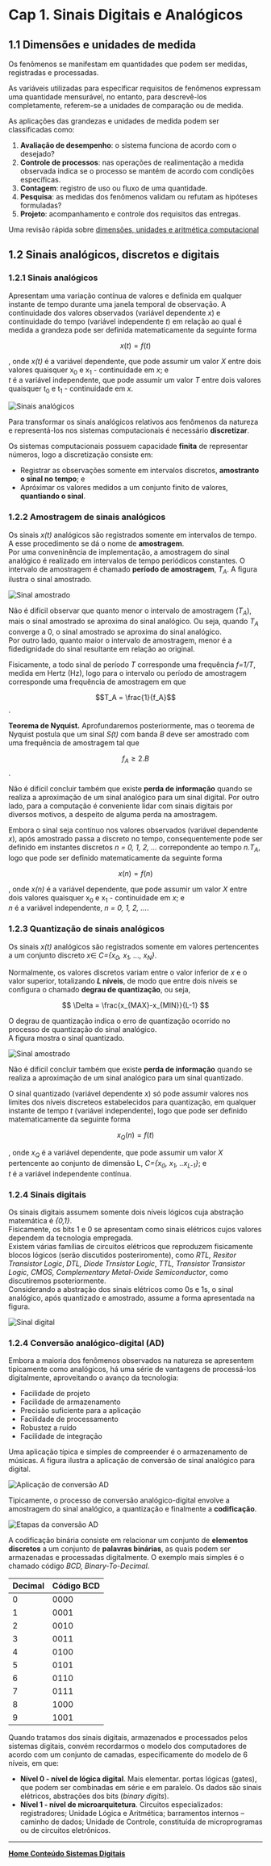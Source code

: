 # Cap 1. Sinais Digitais e Analógicos

## 1.1 Dimensões e unidades de medida

Os fenômenos se manifestam em quantidades que podem ser medidas, registradas e processadas.  

As variáveis utilizadas para especificar requisitos de fenômenos expressam uma quantidade mensurável, no entanto, para descrevê-los completamente, referem-se a unidades de comparação ou de medida.  

As aplicações das grandezas e unidades de medida podem ser classificadas como:

1. **Avaliação de desempenho**: o sistema funciona de acordo com o desejado?
2. **Controle de processos**: nas operações de realimentação a medida observada indica se o processo se mantém de acordo com condições específicas.
3. **Contagem**: registro de uso ou fluxo de uma quantidade.
4. **Pesquisa**: as medidas dos fenômenos validam ou refutam as hipóteses formuladas?
5. **Projeto**: acompanhamento e controle dos requisitos das entregas.

Uma revisão rápida sobre [dimensões, unidades e aritmética computacional](https://github.com/claytonjasilva/claytonjasilva.github.io/blob/main/arq_aulas/dimensoesUnidadesAritmeticaComputacional1.md)

## 1.2 Sinais analógicos, discretos e digitais

### 1.2.1 Sinais analógicos

Apresentam uma variação contínua de valores e definida em qualquer instante de tempo durante uma janela temporal de observação. 
A continuidade dos valores observados (variável dependente *x*) e continuidade do tempo (variável independente *t*) em relação ao qual é medida a grandeza pode ser definida matematicamente da seguinte forma

$$ x(t)=f(t) $$

, onde *x(t)* é a variável dependente, que pode assumir um valor *X* entre dois valores quaisquer x<sub>0</sub> e x<sub>1</sub> - continuidade em *x*; e  
*t* é a variável independente, que pode assumir um valor *T* entre dois valores quaisquer t<sub>0</sub> e t<sub>1</sub> - continuidade em *x*.

![Sinais analógicos](/sisdig_aulas/images_sisdig/analogico.jpg)

Para transformar os sinais analógicos relativos aos fenômenos da natureza e representá-los nos sistemas computacionais é necessário **discretizar**.

Os sistemas computacionais possuem capacidade **finita** de representar números, logo a discretização consiste em:  

- Registrar as observações somente em intervalos discretos, **amostranto o sinal no tempo**; e  
- Apróximar os valores medidos a um conjunto finito de valores, **quantiando o sinal**.

### 1.2.2 Amostragem de sinais analógicos

Os sinais *x(t)* analógicos são registrados somente em intervalos de tempo.  
A esse procedimento se dá o nome de **amostragem**.   
Por uma conveninência de implementação, a amostragem do sinal analógico é realizado em intervalos de tempo periódicos constantes. O intervalo de amostragem é chamado **período de amostragem**, *T<sub>A</sub>*. 
A figura ilustra o sinal amostrado.  

![Sinal amostrado](/sisdig_aulas/images_sisdig/amostrado.jpg)

Não é difícil observar que quanto menor o intervalo de amostragem (*T<sub>A</sub>*), mais o sinal amostrado se aproxima do sinal analógico. Ou seja, quando *T<sub>A</sub>* converge a 0, o sinal amostrado se aproxima do sinal analógico.  
Por outro lado, quanto maior o intervalo de amostragem, menor é a fidedignidade do sinal resultante em relação ao original.  

Fisicamente, a todo sinal de período *T* corresponde uma frequência *f=1/T*, medida em Hertz (Hz), logo para o intervalo ou período de amostragem corresponde uma frequência de amostragem em que 

$$T_A = \frac{1}{f_A}$$.  

**Teorema de Nyquist.** Aprofundaremos posteriormente, mas o teorema de Nyquist postula que um sinal *S(t)* com banda *B* deve ser amostrado com uma frequência de amostragem tal que

$$f_A≥2.B$$.

Não é difícil concluir também que existe **perda de informação** quando se realiza a aproximação
de um sinal analógico para um sinal digital. Por outro lado, para a computação é conveniente lidar com sinais digitais por diversos motivos, a despeito de alguma perda na amostragem.  

Embora o sinal seja contínuo nos valores observados (variável dependente *x*), após amostrado passa a discreto no tempo, consequentemente pode ser definido em instantes discretos *n = 0, 1, 2, ...* correpondente ao tempo *n.T<sub>A</sub>*, logo que pode ser definido matematicamente da seguinte forma

$$ x(n)=f(n) $$

, onde *x(n)* é a variável dependente, que pode assumir um valor *X* entre dois valores quaisquer x<sub>0</sub> e x<sub>1</sub> - continuidade em *x*; e  
*n* é a variável independente, *n = 0, 1, 2, ...*.

### 1.2.3 Quantização de sinais analógicos

Os sinais *x(t)* analógicos são registrados somente em valores pertencentes a um conjunto discreto $x\in$ *C={x<sub>0</sub>, x<sub>1</sub>, ..., x<sub>N</sub>}*.  

Normalmente, os valores discretos variam entre o valor inferior de *x* e o valor superior, totalizando ***L* níveis**, de modo que entre dois níveis se configura o chamado **degrau de quantização**, ou seja,  

$$ \Delta = \frac{x_{MAX}-x_{MIN}}{L-1} $$

O degrau de quantização indica o erro de quantização ocorrido no processo de quantização do sinal analógico.  
A figura mostra o sinal quantizado.

![Sinal amostrado](/sisdig_aulas/images_sisdig/quantizado.jpg)

Não é difícil concluir também que existe **perda de informação** quando se realiza a aproximação
de um sinal analógico para um sinal quantizado.  

O sinal quantizado (variável dependente *x*) só pode assumir valores nos limites dos níveis discreteos estabelecidos para quantização, em qualquer instante de tempo *t* (variável independente), logo que pode ser definido matematicamente da seguinte forma

$$ x_Q(n)=f(t) $$

, onde *x<sub>Q</sub>* é a variável dependente, que pode assumir um valor *X* pertencente ao conjunto de dimensão L, *C={x<sub>0</sub>, x<sub>1</sub>, ..x<sub>L-1</sub>}*; e   
*t* é a variável independente contínua.

### 1.2.4 Sinais digitais

Os sinais digitais assumem somente dois níveis lógicos cuja abstração matemática é *{0,1}*.  
Fisicamente, os bits 1 e 0 se apresentam como sinais elétricos cujos valores dependem da tecnologia empregada.  
Existem várias famílias de circuitos elétricos que reproduzem fisicamente blocos lógicos (serão discutidos posteriromente), como *RTL, Resitor Transistor Logic*, *DTL, Diode Trnsistor Logic*, *TTL, Transistor Transistor Logic*, *CMOS, Complementary Metal-Oxide Semiconductor*, como discutiremos psoteriormente.  
Considerando a abstração dos sinais elétricos como 0s e 1s, o sinal analógico, após quantizado e amostrado, assume a forma apresentada na figura.  

![Sinal digital](/sisdig_aulas/images_sisdig/digital.jpg)

### 1.2.4 Conversão analógico-digital (AD)

Embora a maioria dos fenômenos observados na natureza se apresentem tipicamente como analógicos, há uma série de vantagens de processá-los digitalmente, aproveitando o avanço da tecnologia:

- Facilidade de projeto
- Facilidade de armazenamento
- Precisão suficiente para a aplicação
- Facilidade de processamento
- Robustez a ruído
- Facilidade de integração  

Uma aplicação típica e simples de compreender é o armazenamento de músicas. A figura ilustra a aplicação de conversão de sinal analógico para digital.

![Aplicação de conversão AD](/sisdig_aulas/images_sisdig/aplicacao_AD.jpg)

Tipicamente, o processo de conversão analógico-digital envolve a amostragem do sinal analógico, 
a quantização e finalmente a **codificação**.  

![Etapas da conversão AD](/sisdig_aulas/images_sisdig/conversao_AD.jpg)

A codificação binária consiste em relacionar um conjunto de **elementos discretos** a um conjunto de **palavras binárias**, as quais podem ser armazenadas e processadas digitalmente.  O exemplo mais simples é o chamado código *BCD, Binary-To-Decimal*.  

| Decimal | Código BCD |
| ------- | ---------- |
| 0 | 0000 |
| 1 | 0001 |
| 2 | 0010 |
| 3 | 0011 |
| 4 | 0100 |
| 5 | 0101 |
| 6 | 0110 |
| 7 | 0111 |
| 8 | 1000 |
| 9 | 1001 |

Quando tratamos dos sinais digitais, armazenados e processados pelos sistemas digitais, convém recordarmos o modelo dos computadores de acordo com um conjunto de camadas, especificamente do modelo de 6 níveis, em que:

- **Nível 0 - nível de lógica digital**. Mais elementar. portas lógicas (gates), que podem ser combinadas em série e em paralelo. Os dados são sinais elétricos, abstrações  dos bits (*binary digits*).
- **Nível 1 - nível de microarquitetura**. Circuitos especializados: registradores; Unidade Lógica e Aritmética; barramentos internos – caminho de dados; Unidade de Controle, constituída de microprogramas ou de circuitos eletrônicos.

___
**[Home Conteúdo Sistemas Digitais](https://github.com/claytonjasilva/claytonjasilva.github.io/blob/main/sisdig_aulas.md)**  